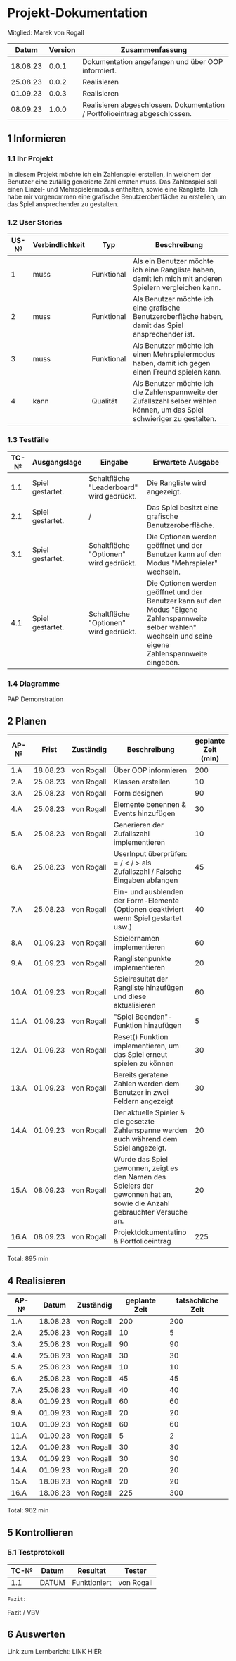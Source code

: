 # Projekt-Dokumentation

Mitglied: Marek von Rogall

| Datum | Version | Zusammenfassung                                              |
| ----- | ------- | ------------------------------------------------------------ |
| 18.08.23      | 0.0.1   |   Dokumentation angefangen und über OOP informiert.                  |
| 25.08.23      | 0.0.2   |   Realisieren                         |
| 01.09.23      | 0.0.3   |   Realisieren                   |
| 08.09.23      | 1.0.0   |   Realisieren abgeschlossen. Dokumentation / Portfolioeintrag abgeschlossen.   |

## 1 Informieren

### 1.1 Ihr Projekt

In diesem Projekt möchte ich ein Zahlenspiel erstellen, in welchem der Benutzer eine zufällig generierte Zahl erraten muss. Das Zahlenspiel soll einen Einzel- und Mehrspielermodus enthalten, sowie eine Rangliste.
Ich habe mir vorgenommen eine grafische Benutzeroberfläche zu erstellen, um das Spiel ansprechender zu gestalten.

### 1.2 User Stories

| US-№ | Verbindlichkeit | Typ  | Beschreibung                       |
| ----- | ------- | ----------- |------------------------------------|
| 1  |  muss  |  Funktional  | Als ein Benutzer möchte ich eine Rangliste haben, damit ich mich mit anderen Spielern vergleichen kann. |
| 2  |  muss  |  Funktional  | Als Benutzer möchte ich eine grafische Benutzeroberfläche haben, damit das Spiel ansprechender ist.     |
| 3  |  muss  |  Funktional  | Als Benutzer möchte ich einen Mehrspielermodus haben, damit ich gegen einen Freund spielen kann.        |
| 4  |  kann  |  Qualität    | Als Benutzer möchte ich die Zahlenspannweite der Zufallszahl selber wählen können, um das Spiel schwieriger zu gestalten. |


### 1.3 Testfälle

| TC-№ | Ausgangslage | Eingabe | Erwartete Ausgabe |
| ---- | ------------ | ------- | ----------------- |
| 1.1  |  Spiel gestartet.          | Schaltfläche "Leaderboard" wird gedrückt.        |   Die Rangliste wird angezeigt.               |
| 2.1  |  Spiel gestartet.       | /        |   Das Spiel besitzt eine grafische Benutzeroberfläche.   |
| 3.1  |  Spiel gestartet.            | Schaltfläche "Optionen" wird gedrückt.    |   Die Optionen werden geöffnet und der Benutzer kann auf den Modus "Mehrspieler" wechseln. |
| 4.1  |  Spiel gestartet.            | Schaltfläche "Optionen" wird gedrückt.    |   Die Optionen werden geöffnet und der Benutzer kann auf den Modus "Eigene Zahlenspannweite selber wählen" wechseln und seine eigene Zahlenspannweite eingeben. |

### 1.4 Diagramme

PAP
Demonstration



## 2 Planen

| AP-№ | Frist | Zuständig | Beschreibung | geplante Zeit (min) |
| ---- | ----- | --------- | ------------ | ------------- |
| 1.A  |   18.08.23    |  von Rogall         |  Über OOP informieren  |      200         |
| 2.A  |   25.08.23    |  von Rogall         |  Klassen erstellen      |      10        |
| 3.A  |   25.08.23    |  von Rogall         |  Form designen     |     90          |
| 4.A  |   25.08.23    |  von Rogall         |  Elemente benennen & Events hinzufügen       |     30          |
| 5.A  |   25.08.23    |  von Rogall         |  Generieren der Zufallszahl implementieren          |     10          |
| 6.A  |   25.08.23    |  von Rogall         |  UserInput überprüfen: = / < / > als Zufallszahl / Falsche Eingaben abfangen    |   45            |
| 7.A  |   25.08.23    |  von Rogall         |  Ein- und ausblenden der Form-Elemente (Optionen deaktiviert wenn Spiel gestartet usw.)	|   40            |
| 8.A  |   01.09.23    |  von Rogall         |  Spielernamen implementieren     |     60          |
| 9.A  |   01.09.23    |  von Rogall         |  Ranglistenpunkte implementieren      |   20            |
| 10.A  |   01.09.23    |  von Rogall         |  Spielresultat der Rangliste hinzufügen und diese aktualisieren   |   60            |
| 11.A  |   01.09.23    |  von Rogall         |  "Spiel Beenden"-Funktion hinzufügen     |   5            |
| 12.A  |   01.09.23    |  von Rogall         |  Reset() Funktion implementieren, um das Spiel erneut spielen zu können    |   30            |
| 13.A  |   01.09.23    |  von Rogall         |  Bereits geratene Zahlen werden dem Benutzer in zwei Feldern angezeigt  |     30 |
| 14.A  |   01.09.23    |  von Rogall         |  Der aktuelle Spieler & die gesetzte Zahlenspanne werden auch während dem Spiel angezeigt.   |  20             |
| 15.A  |   08.09.23    |  von Rogall         |  Wurde das Spiel gewonnen, zeigt es den Namen des Spielers der gewonnen hat an, sowie die Anzahl gebrauchter Versuche an. |20|
| 16.A  |   08.09.23    |  von Rogall         |  Projektdokumentatino & Portfolioeintrag |225|

Total: 895 min

## 4 Realisieren

| AP-№ | Datum | Zuständig   | geplante Zeit | tatsächliche Zeit |
|------|-------|-------------|---------------|-------------------|
| 1.A  | 18.08.23 | von Rogall  |    200        |   200                |
| 2.A  | 25.08.23 | von Rogall  |    10        |        5           |
| 3.A  | 25.08.23 | von Rogall  |     90       |       90            |
| 4.A  | 25.08.23 | von Rogall  |     30       |       30            |
| 5.A  | 25.08.23 | von Rogall  |     10       |      10             |
| 6.A  | 25.08.23 | von Rogall  |   45         |       45            |
| 7.A  | 25.08.23 | von Rogall  |     40       |       40            |
| 8.A  | 01.09.23 | von Rogall  |   60         |      60             |
| 9.A  | 01.09.23 | von Rogall  |    20        |     20              |
| 10.A  | 01.09.23 | von Rogall  |   60         |     60              |
| 11.A  | 01.09.23 | von Rogall  |    5        |       2            |
| 12.A  | 01.09.23 | von Rogall  |    30        |     30              |
| 13.A  | 01.09.23 | von Rogall  |    30        |      30             |
| 14.A  | 01.09.23 | von Rogall  |   20         |     20              |
| 15.A  | 18.08.23 | von Rogall  |   20         |     20              |
| 16.A  | 18.08.23 | von Rogall  |   225         |     300              |

Total: 962 min

## 5 Kontrollieren

### 5.1 Testprotokoll

| TC-№ | Datum | Resultat | Tester |
| ---- | ----- | -------- | ------ |
| 1.1  |    DATUM  |     Funktioniert     |  von Rogall      |
`Fazit:`

Fazit / VBV

## 6 Auswerten

Link zum Lernbericht: LINK HIER

